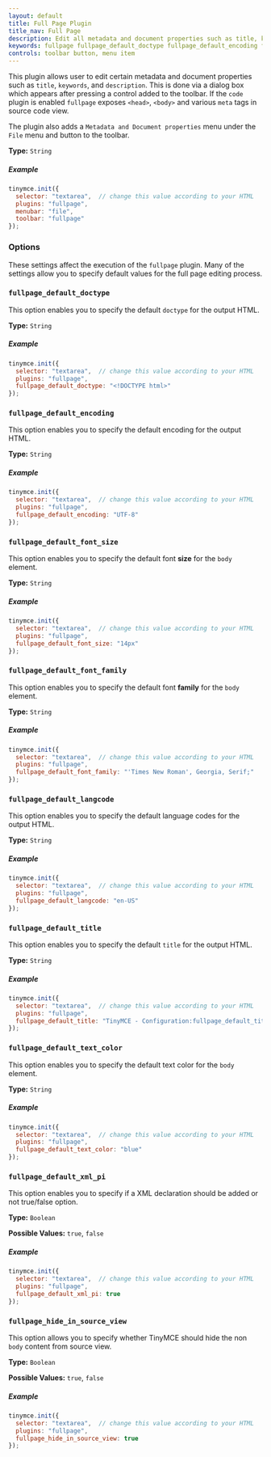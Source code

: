 ```yaml
---
layout: default
title: Full Page Plugin
title_nav: Full Page
description: Edit all metadata and document properties such as title, keywords and description.
keywords: fullpage fullpage_default_doctype fullpage_default_encoding fullpage_default_font_size fullpage_default_font_family fullpage_default_langcode fullpage_default_title fullpage_default_text_color fullpage_default_xml_pi fullpage_hide_in_source_view
controls: toolbar button, menu item
---
```


This plugin allows user to edit certain metadata and document properties such as `title`, `keywords`, and `description`. This is done via a dialog box which appears after pressing a control added to the toolbar. If the `code` plugin is enabled `fullpage` exposes `<head>`, `<body>` and various `meta` tags in source code view.

The plugin also adds a `Metadata and Document properties` menu under the `File` menu and button to the toolbar.

**Type:** `String`

##### Example

```js
tinymce.init({
  selector: "textarea",  // change this value according to your HTML
  plugins: "fullpage",
  menubar: "file",
  toolbar: "fullpage"
});
```

### Options

These settings affect the execution of the `fullpage` plugin. Many of the settings allow you to specify default values for the full page editing process.

### `fullpage_default_doctype`

This option enables you to specify the default `doctype` for the output HTML.

**Type:** `String`

##### Example

```js
tinymce.init({
  selector: "textarea",  // change this value according to your HTML
  plugins: "fullpage",
  fullpage_default_doctype: "<!DOCTYPE html>"
});
```

### `fullpage_default_encoding`

This option enables you to specify the default encoding for the output HTML.

**Type:** `String`

##### Example

```js
tinymce.init({
  selector: "textarea",  // change this value according to your HTML
  plugins: "fullpage",
  fullpage_default_encoding: "UTF-8"
});
```

### `fullpage_default_font_size`

This option enables you to specify the default font **size** for the `body` element.

**Type:** `String`

##### Example

```js
tinymce.init({
  selector: "textarea",  // change this value according to your HTML
  plugins: "fullpage",
  fullpage_default_font_size: "14px"
});
```

### `fullpage_default_font_family`

This option enables you to specify the default font **family** for the `body` element.

**Type:** `String`

##### Example

```js
tinymce.init({
  selector: "textarea",  // change this value according to your HTML
  plugins: "fullpage",
  fullpage_default_font_family: "'Times New Roman', Georgia, Serif;"
});
```

### `fullpage_default_langcode`

This option enables you to specify the default language codes for the output HTML.

**Type:** `String`

##### Example

```js
tinymce.init({
  selector: "textarea",  // change this value according to your HTML
  plugins: "fullpage",
  fullpage_default_langcode: "en-US"
});
```

### `fullpage_default_title`

This option enables you to specify the default `title` for the output HTML.

**Type:** `String`

##### Example

```js
tinymce.init({
  selector: "textarea",  // change this value according to your HTML
  plugins: "fullpage",
  fullpage_default_title: "TinyMCE - Configuration:fullpage_default_title"
});
```

### `fullpage_default_text_color`

This option enables you to specify the default text color for the `body` element.

**Type:** `String`

##### Example

```js
tinymce.init({
  selector: "textarea",  // change this value according to your HTML
  plugins: "fullpage",
  fullpage_default_text_color: "blue"
});
```

### `fullpage_default_xml_pi`

This option enables you to specify if a XML declaration should be added or not true/false option.

**Type:** `Boolean`

**Possible Values:** `true`, `false`

##### Example

```js
tinymce.init({
  selector: "textarea",  // change this value according to your HTML
  plugins: "fullpage",
  fullpage_default_xml_pi: true
});
```

### `fullpage_hide_in_source_view`

This option allows you to specify whether TinyMCE should hide the non `body` content from source view.

**Type:** `Boolean`

**Possible Values:** `true`, `false`

##### Example

```js
tinymce.init({
  selector: "textarea",  // change this value according to your HTML
  plugins: "fullpage",
  fullpage_hide_in_source_view: true
});
```
